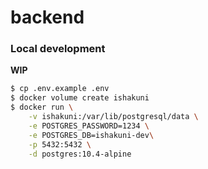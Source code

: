 # backend

### Local development

**WIP**

```bash
$ cp .env.example .env
$ docker volume create ishakuni
$ docker run \
    -v ishakuni:/var/lib/postgresql/data \
    -e POSTGRES_PASSWORD=1234 \
    -e POSTGRES_DB=ishakuni-dev\
    -p 5432:5432 \
    -d postgres:10.4-alpine
```
